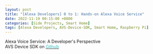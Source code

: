 ```yaml
---
layout: post
title: "[Alexa Developers] 0 to 1: Hands-on Alexa Voice Service"
date: 2022-11-19 00:15:00 +0800
categories: [Side Projects, Smart Home]
tags: [Alexa Developers, AVS-Device-SDK, Smart Home, Raspberry Pi]
---
```


Alexa Voice Service: A Developer's Perspective <br />
AVS Device SDK on [<span style="color:#3ababa">Github</span>](https://github.com/alexa/avs-device-sdk)